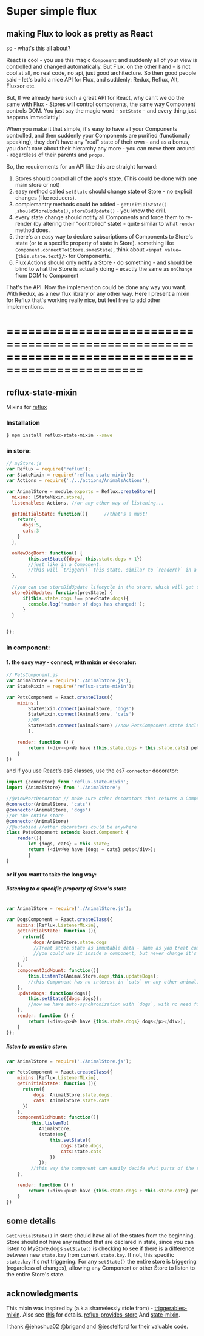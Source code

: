 # Super simple flux 

## making Flux to look as pretty as React

so - what's this all about? 

React is cool - you use this magic `Component` and suddenly all of your view is controlled and changed automatically.
But Flux, on the other hand - is not cool at all, no real code, no api, just good architecture. So then good people said - let's build a nice API for Flux, and suddenly: Redux, Reflux, Alt, Fluxxor etc.

But, If we already have such a great API for React, why can't we do the same with Flux - Stores will control components, the same way Component controls DOM.  You just say the magic word - `setState` - and every thing just happens immediattly!

When you make it that simple, it's easy to have all your Components controlled, and then suddenly your Components are purified (functionally speaking), they don't have any "real" state of their own - and as a bonus, you don't care about their hierarchy any more - you can move them around - regardless of their parents and `props`.

So, the requirements for an API like this are straight forward:

1. Stores should control all of the app's state. (This could be done with one main store or not)
2. easy method called `setState` should change state of Store - no explicit changes (like reducers). 
3. complemantry methods could be added - `getInitialState()` ,`shouldStoreUpdate()`, `storeDidUpdate()` - you know the drill.
4. every state change should notify all Components and force them to re-render (by altering their "controlled" state) - quite similar to what `render` method does. 
5. there's an easy way to declare subscriptions of Components to Store's state (or to a specific property of state in Store). something like `Component.connectTo(Store.someState)`, think about `<input value={this.state.text}/>` for Components.
6. Flux Actions should only notify a Store - do something - and should be blind to what the Store is actually doing - exactly the same as `onChange` from DOM to Component

That's the API.
Now the implemention could be done any way you want. With Redux, as a new flux library or any other way.
Here I present a mixin for Reflux that's working really nice, but feel free to add other implementions. 


=================================================================================================
=================================================================================================

## reflux-state-mixin

Mixins for [reflux](https://www.npmjs.com/packages/reflux)


### Installation

```bash
$ npm install reflux-state-mixin --save
```

### in store:

```javascript
// myStore.js
var Reflux = require('reflux');
var StateMixin = require('reflux-state-mixin');
var Actions = require('./../actions/AnimalsActions'); 

var AnimalStore = module.exports = Reflux.createStore({
  mixins: [StateMixin.store],
  listenables: Actions, //or any other way of listening... 

  getInitialState: function(){      //that's a must!
    return{
      dogs:5,
      cats:3
    }
  },

  onNewDogBorn: function() {
        this.setState({dogs: this.state.dogs + 1})  
        //just like in a Component.
        //this will `trigger()` this state, similar to `render()` in a Component 
  },
        
  //you can use storeDidUpdate lifecycle in the store, which will get called with every change to the state
  storeDidUpdate: function(prevState) {
      if(this.state.dogs !== prevState.dogs){
        console.log('number of dogs has changed!');
      }
  }
  

});
```


### in component:


#### 1. the easy way - connect, with mixin or decorator:

```javascript
// PetsComponent.js
var AnimalStore = require('./AnimalStore.js');
var StateMixin = require('reflux-state-mixin');

var PetsComponent = React.createClass({
    mixins:[
        StateMixin.connect(AnimalStore, 'dogs')
        StateMixin.connect(AnimalStore, 'cats')
        //OR
        StateMixin.connect(AnimalStore) //now PetsComponent.state includes AnimalStore.state
        ],

    render: function () {
        return (<div><p>We have {this.state.dogs + this.state.cats} pets</p></div>);
    }
})

```

and if you use React's es6 classes, use the es7 `connector` decorator:

```javascript
import {connector} from 'reflux-state-mixin';
import {AnimalStore} from './AnimalStore';

//@viewPortDecorator // make sure other decorators that returns a Component (usually those who provide props) are above `connector` (since it controls state).
@connector(AnimalStore, 'cats')
@connector(AnimalStore, 'dogs')
//or the entire store
@connector(AnimalStore)
//@autobind //other decorators could be anywhere
class PetsComponent extends React.Component {
    render(){
        let {dogs, cats} = this.state;
        return (<div>We have {dogs + cats} pets</div>);
        }
}

```


#### or if you want to take the long way:
##### listening to a specific property of Store's state

```javascript

var AnimalStore = require('./AnimalStore.js');

var DogsComponent = React.createClass({
    mixins:[Reflux.ListenerMixin],
    getInitialState: function (){
      return({
          dogs:AnimalStore.state.dogs 
          //Treat store.state as immutable data - same as you treat component.state - 
          //you could use it inside a component, but never change it's value - only with setState()    
      })
    },
    componentDidMount: function(){
        this.listenTo(AnimalStore.dogs,this.updateDogs); 
        //this Component has no interest in `cats` or any other animal, so it listens to `dogs` changes only
    },
    updateDogs: function(dogs){
        this.setState({dogs:dogs});
        //now we have auto-synchronization with `dogs`, with no need for specific logic for that
    },
    render: function () {
        return (<div><p>We have {this.state.dogs} dogs</p></div>);
    }
});

```
##### listen to an entire store:

```javascript
var AnimalStore = require('./AnimalStore.js');

var PetsComponent = React.createClass({
    mixins:[Reflux.ListenerMixin],
    getInitialState: function (){
      return({
          dogs: AnimalStore.state.dogs,
          cats: AnimalStore.state.cats
      })
    },
    componentDidMount: function(){
         this.listenTo(
            AnimalStore,
            (state)=>{
                this.setState({
                    dogs:state.dogs,
                    cats:state.cats
                })
            });
         //this way the component can easily decide what parts of the store-state are interesting
    },

    render: function () {
        return (<div><p>We have {this.state.dogs + this.state.cats} pets</p></div>);
    }
})
```


## some details
`GetInitialState()` in store should have all of the states from the beginning.
Store should not have any method that are declared in state, since you can listen to MyStore.dogs
`setState()` is checking to see if there is a difference between new `state.key` from current `state.key`. If not, this specific `state.key` it's not triggering.
For any `setState()` the entire store is triggering (regardless of changes), allowing any Component or other Store to listen to the entire Store's state.

## acknowledgments
This mixin was inspired by (a.k.a shamelessly stole from) -
[triggerables-mixin](https://github.com/jesstelford/reflux-triggerable-mixin). Also see [this](https://github.com/spoike/refluxjs/issues/158) for details.
[reflux-provides-store](https://github.com/brigand/reflux-provides-store)
And [state-mixin](https://github.com/spoike/refluxjs/issues/290).

I thank @jehoshua02 @brigand and @jesstelford for their valuable code.
